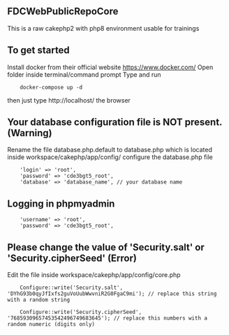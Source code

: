 ## FDCWebPublicRepoCore
This is a raw cakephp2 with php8 environment usable for trainings

## To get started 
Install docker from their official website https://www.docker.com/
Open folder inside terminal/command prompt
Type and run
```
    docker-compose up -d
```
then just type http://localhost/ the browser

## Your database configuration file is NOT present. (Warning)
Rename the file database.php.default to database.php which is located inside workspace/cakephp/app/config/
configure the database.php file
```
    'login' => 'root',
    'password' => 'cde3bgt5_root',
    'database' => 'database_name', // your database name
```

## Logging in phpmyadmin
```
    'username' => 'root',
    'password' => 'cde3bgt5_root',
```

## Please change the value of 'Security.salt' or 'Security.cipherSeed' (Error)
Edit the file inside workspace/cakephp/app/config/core.php
```
    Configure::write('Security.salt', 'DYhG93b0qyJfIxfs2guVoUubWwvniR2G0FgaC9mi'); // replace this string with a random string

    Configure::write('Security.cipherSeed', '76859309657453542496749683645'); // replace this numbers with a random numeric (digits only)
```
